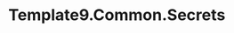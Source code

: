 # Template9.Common.Secrets

<!--
Provide an overview of what your class library does and how to get started.
This file will be published with the nuget package
-->